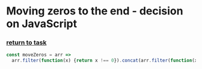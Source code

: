 # Moving zeros to the end - decision on JavaScript

### [return to task](README.md)

```javascript
const moveZeros = arr =>
  arr.filter(function(x) {return x !== 0}).concat(arr.filter(function(x) {return x === 0;}));
```
